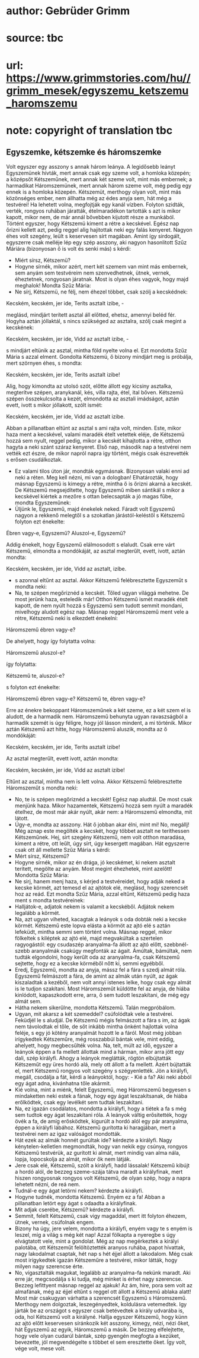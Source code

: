 # author: Gebrüder Grimm
# source: tbc
# url: https://www.grimmstories.com/hu//grimm_mesek/egyszemu_ketszemu_haromszemu
# note: copyright of translation tbc

## Egyszemke, kétszemke és háromszemke 

Volt egyszer egy asszony s annak három leánya. A legidősebb leányt
Egyszemünek hívták, mert annak csak egy szeme volt, a homloka közepén; a
középsőt Kétszeműnek, mert annak két szeme volt, mint más embernek; a
harmadikat Háromszemünek, mert annak három szeme volt, még pedig egy
ennek is a homloka közepén. Kétszemüt, merthogy olyan volt, mint más
közönséges ember, nem állhatta még az édes anyja sem, hát még a
testvérei! Ha lehetett volna, megfojtják egy kanál vízben. Folyton
szidták, verték, rongyos ruhában járatták, ételmaradékon tartották s azt
is mikor kapott, mikor nem, de már annál bővebben kijutott része a
munkából.
Történt egyszer, hogy Kétszemü kiment a rétre a kecskével. Egész nap
őrizni kellett azt, pedig reggel alig hajitottak neki egy falás
kenyeret. Nagyon éhes volt szegény, leült s keservesen sírt magában.
Amint így sirdogált, egyszerre csak melléje lép egy szép asszony, aki
nagyon hasonlitott Szűz Máriára (bizonyosan ő is volt és senki más) s
kérdi:
- Miért sírsz, Kétszemü?
- Hogyne sírnék, mikor azért, mert két szemem van mint más embernek, sem
anyám sem testvéreim nem szenvedhetnek, ütnek, vernek, éheztetnek,
rongyosan járatnak. Most is olyan éhes vagyok, hogy majd meghalok!
Mondta Szűz Mária:
- Ne sírj, Kétszemü, ne félj, nem éhezel többet, csak szólj a
kecskédnek:

Kecském, kecském, jer ide,
Teríts asztalt izibe, -

meglásd, mindjárt terített asztal áll előtted, ehetsz, amennyi beléd
fér. Hogyha aztán jóllaktál, s nincs szükséged az asztalra, szólj csak
megint a kecskének:

Kecském, kecském, jer ide,
Vidd az asztalt izibe, -

s mindjárt eltünik az asztal, mintha föld nyelte volna el.
Ezt mondotta Szűz Mária s azzal elment. Gondolta Kétszemü, ő bizony
mindjárt meg is próbálja, mert szörnyen éhes, s mondta:

Kecském, kecském, jer ide,
Terits asztalt izibe!

Alig, hogy kimondta az utolsó szót, előtte állott egy kicsiny asztalka,
megterítve szépen, aranykanál, kés, villa rajta, étel, ital bőven.
Kétszemü szépen összekulcsolta a kezét, elmondotta az asztali imádságot,
aztán evett, ivott s mikor jóllakott, szólt ismét:

Kecském, kecském, jer ide,
Vidd az asztalt izibe.

Abban a pillanatban eltünt az asztal s ami rajta volt, minden.
Este, mikor haza ment a kecskével, valami maradék ételt vetettek eléje,
de Kétszemü hozzá sem nyult, reggel pedig, mikor a kecskét kihajtotta a
rétre, otthon hagyta a neki szánt száraz kenyeret. Első nap, második nap
a testvérei nem vették ezt észre, de mikor napról napra igy történt,
mégis csak észrevették s erősen csudálkoztak.
- Ez valami tilos úton jár, mondták egymásnak. Bizonyosan valaki enni ad
neki a réten. Meg kell nézni, mi van a dologban!
Elhatározták, hogy másnap Egyszemű is kimegy a rétre, mintha ő is őrizni
akarná a kecskét. De Kétszemű megsejdítette, hogy Egyszemű miben
sántikál s mikor a kecskével kiértek a mezőre s ottan belecsapták a jó
magas fűbe, mondta Egyszeműnek:
- Üljünk le, Egyszemű, majd énekelek neked.
Fáradt volt Egyszemű nagyon a rekkenő melegtől s a szokatlan
járástól-keléstől s Kétszemű folyton ezt énekelte:

Ébren vagy-e, Egyszemű?
Aluszol-e, Egyszemű?

Addig énekelt, hogy Egyszemű elálmosodott s elaludt. Csak erre várt
Kétszemű, elmondta a mondókáját, az asztal megterűlt, evett, ivott,
aztán mondta:

Kecském, kecském, jer ide,
Vidd az asztalt, izíbe.

- s azonnal eltűnt az asztal. Akkor Kétszemű felébresztette Egyszeműt s
mondta neki:
- Na, te szépen megőriznéd a kecskét. Tőled ugyan világgá mehetne. De
most jerünk haza, esteledik már!
Otthon Kétszemű ismét maradék ételt kapott, de nem nyúlt hozzá s
Egyszemű sem tudott semmit mondani, mivelhogy aludott egész nap.
Másnap reggel Háromszemű ment vele a rétre, Kétszemű neki is elkezdett
énekelni:

Háromszemű ébren vagy-e?

De ahelyett, hogy így folytatta volna:

Háromszemű aluszol-e?

így folytatta:

Kétszemű te, aluszol-e?

s folyton ezt énekelte:

Háromszemű ébren vagy-e?
Kétszemű te, ébren vagy-e?

Erre az énekre bekoppant Háromszeműnek a két szeme, ez a két szem el is
aludott, de a harmadik nem. Háromszemű behunyta ugyan ravaszságból a
harmadik szemét is úgy féligre, hogy jól lásson mindent, a mi történik.
Mikor aztán Kétszemű azt hitte, hogy Háromszemű aluszik, mondta az ő
mondókáját:

Kecském, kecském, jer ide,
Teríts asztalt izibe!

Az asztal megterűlt, evett ivott, aztán mondta:

Kecském, kecském, jer ide,
Vidd az asztalt izibe!

Eltűnt az asztal, mintha nem is lett volna.
Akkor Kétszemű felébresztette Háromszeműt s mondta neki:
- No, te is szépen megőriznéd a kecskét! Egész nap aludtál. De most csak
menjünk haza.
Mikor hazamentek, Kétszemű hozzá sem nyúlt a maradék ételhez, de most
már akár nyúlt, akár nem: a Háromszemű elmondta, mit látott.
- Úgy-e, mondta az asszony. Hát ő jobban akar élni, mint mi! No,
megállj!
Még aznap este megölték a kecskét, hogy többet asztalt ne teríthessen
Kétszeműnek. Hej, sirt szegény Kétszemű, nem volt otthon maradása,
kiment a rétre, ott leűlt, úgy sírt, úgy kesergett magában. Hát
egyszerre csak ott áll mellette Szűz Mária s kérdi:
- Mért sírsz, Kétszemű?
- Hogyne sírnék, mikor az én drága, jó kecskémet, ki nekem asztalt
terített, megölte az anyám. Most megint éhezhetek, mint azelőtt!
Mondotta Szűz Mária:
- Ne sirj, hanem menj haza, s kérjed a testvéreidet, hogy adják neked a
kecske körmét, azt temesd el az ajtótok elé, meglásd, hogy szerencsét
hoz az reád.
Ezt mondta Szűz Mária, azzal eltűnt, Kétszemű pedig haza ment s mondta
testvéreinek:
- Halljátok-e, adjatok nekem is valamit a kecskéből. Adjátok nekem
legalább a körmét.
- Na, azt ugyan viheted, kacagtak a leányok s oda dobták neki a kecske
körmét. Kétszemű este lopva elásta a körmöt az ajtó elé s aztán
lefeküdt, mintha semmi sem történt volna.
Másnap reggel, mikor fölkeltek s kiléptek az ajtó elé, majd megvakúltak
a szertelen ragyogástól: egy csudaszép aranyalma-fa állott az ajtó
előtt, szebbnél-szebb aranyalmák csakúgy megfonták az ágait. Ámúltak,
bámúltak, nem tudták elgondolni, hogy kerűlt oda az aranyalma-fa, csak
Kétszemű sejtette, hogy ez a kecske körméből nőtt ki, semmi egyébből.
- Eredj, Egyszemű, mondta az anyja, mássz fel a fára s szedj almát
róla.
Egyszemű felmászott a fára, de amint az almák után nyúlt, az ágak
kiszaladtak a kezéből, nem volt annyi istenes lelke, hogy csak egy almát
is le tudjon szakítani. Most Háromszeműt küldötte fel az anyja, de hiába
kinlódott, kapaszkodott erre, arra, ő sem tudott leszakítani, de még egy
almát sem.
- Hátha nekem sikerűlne, mondotta Kétszemű. Talán megpróbálom.
- Ugyan, mit akarsz a két szemeddel? csúfolódtak vele a testvérei.
Feküdjél le s aludjál.
De Kétszemű mégis felmászott a fára s im, az ágak nem távolodtak el
tőle, de sőt inkább mintha önként hajlottak volna feléje, s egy jó
kötény aranyalmát hozott le a fáról.
Most még jobban irígykedtek Kétszeműre, még rosszabbúl bántak vele, mint
eddig, ahelyett, hogy megbecsűlték volna.
Na, telt, múlt az idő, egyszer a leányok éppen a fa mellett állottak
mind a hárman, mikor arra jött egy dali, szép királyfi. Ahogy a leányok
meglátták, rögtön elbújtatták Kétszeműt egy üres hordó alá, mely ott
állott a fa mellett. Azért bújtatták el, mert Kétszemű rongyos volt
szegény s szégyenlették. Jön a királyfi, megáll, csodálja a fát, kérdi a
leányoktól, hogy: - Kié a fa? Aki neki abból egy ágat adna, kivánhatna
tőle akármit.
- Kié volna, mint a miénk, felelt Egyszemű, meg Háromszemű begyesen s
mindaketten neki estek a fának, hogy egy ágat leszakítsanak, de hiába
erőlködtek, csak egy levélkét sem tudtak leszakítani.
- Na, ez igazán csodálatos, mondotta a királyfi, hogy a tiétek a fa s
még sem tudtok egy ágat leszakítani róla.
A leányok váltig erősítették, hogy övék a fa, de amíg erősködtek,
kigurúlt a hordó alól egy pár aranyalma, éppen a királyfi lábához.
Kétszemű gurította ki haragjában, mert a testvérei nem az igaz valóságot
mondották.
- Hát ezek az almák honnét gurúltak ide? kérdezte a királyfi.
Nagy kénytelen-kelletlen megmondták, hogy van nekik egy csúnya, rongyos
Kétszemű testvérük, az gurított ki almát, mert mindig van alma nála,
lopja, lopocskolja az almát, mikor ők nem látják.
- Jere csak elé, Kétszemű, szólt a királyfi, hadd lássalak!
Kétszemű kibújt a hordó alól, de bezzeg szeme-szája tátva maradt a
királyfinak, mert hiszen rongyosnak rongyos volt Kétszemű, de olyan
szép, hogy a napra lehetett nézni, de reá nem.
- Tudnál-e egy ágat letörni nekem? kérdezte a királyfi.
- Hogyne tudnék, mondotta Kétszemű. Enyém ez a fa!
Abban a pillanatban letört egy ágat s odaadta a királyfinak.
- Mit adjak cserébe, Kétszemű? kérdezte a királyfi.
- Semmit, felelt Kétszemű, csak vigy magaddal, mert itt folyton éhezem,
ütnek, vernek, csúfolnak engem.
- Bizony ha úgy, jere velem, mondotta a királyfi, enyém vagy te s enyém
is leszel, míg a világ s még két nap!
Azzal fölkapta a nyeregbe s úgy elvágtatott vele, mint a gondolat. Még
az nap megérkeztek a királyi palotába, ott Kétszeműt felöltöztették
aranyos ruhába, papot hívattak, nagy lakodalmat csaptak, hét nap s hét
éjjel állott a lakodalom.
Még csak most irígykedtek igazán Kétszeműre a testvérei, mikor látták,
hogy milyen nagy szerencse érte.
- No, vígasztalták magukat, legalább az aranyalma-fa nekünk maradt. Aki
erre jár, megcsodálja s ki tudja, még minket is érhet nagy szerencse.
Bezzeg lefittyent másnap reggel az ajakuk! Az ám, hire, pora sem volt az
almafának, még az éjjel eltűnt s reggel ott állott a Kétszemű ablaka
alatt!
Most már csakugyan várhatta a szerencsét Egyszemű s Háromszemű. Merthogy
nem dolgoztak, leszegényedtek, koldulásra vetemedtek. Igy járták be az
országot s egyszer csak betévedtek a király udvarába is, oda, hol
Kétszemű volt a királyné. Hallja egyszer Kétszemű, hogy künn az ajtó
előtt keservesen síránkozik két asszony, kimegy, nézi, nézi őket, hát
Egyszemű az egyik, Háromszemű a másik. De bezzeg elfelejtette, hogy vele
olyan cudarúl bántak, szép gyengén megfogta a kezüket, bevezette, jól
megvendégelte s többet el sem eresztette őket. Így volt, vége volt, mese
volt.
